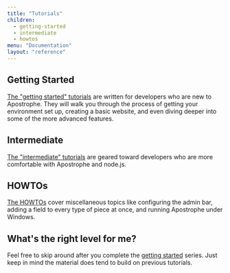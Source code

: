 ```yaml
---
title: "Tutorials"
children:
  - getting-started
  - intermediate
  - howtos
menu: "Documentation"
layout: "reference"
---
```


## Getting Started

[The "getting started" tutorials](getting-started/index.html) are written for developers who are new to Apostrophe. They will walk you through the process of getting your environment set up, creating a basic website, and even diving deeper into some of the more advanced features.

## Intermediate

[The "intermediate" tutorials](intermediate/index.html)
 are geared toward developers who are more comfortable with Apostrophe and node.js.

## HOWTOs

[The HOWTOs](howtos/index.html) cover miscellaneous topics like configuring the admin bar, adding a field to every type of piece at once, and running Apostrophe under Windows.

## What's the right level for me?

Feel free to skip around after you complete the [getting started](getting-started/index.html) series. Just keep in mind the material does tend to build on previous tutorials.
